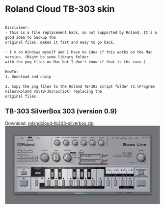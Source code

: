 # Roland Cloud TB-303 skin
```

Disclaimer: 
- This is a file replacement hack, so not supported by Roland. It's a good idea to backup the
original files, makes it fast and easy to go back.

- I'm on Windows myself and I have no idea if this works on the Mac version. (Might be some library folder 
with the png files on Mac but I don't know if that is the case.)

HowTo:
1. Download and unzip

2. Copy the png files to the Roland TB-303 script folder (C:\Program Files\Roland VS\TB-303\Script) replacing the 
original files.

```
## TB-303 SilverBox 303 (version 0.9)
Download: [rolandcloud-tb303-silverbox.zip](rolandcloud-tb303-silverbox.zip)
![preview](rolandcloud-tb303-silverbox-preview.png)
